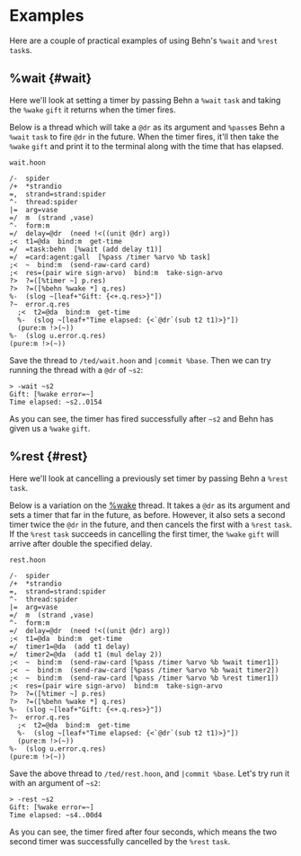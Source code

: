 # Examples

Here are a couple of practical examples of using Behn's `%wait` and `%rest` `task`s.

## %wait {#wait}

Here we'll look at setting a timer by passing Behn a `%wait` `task` and taking the `%wake` `gift` it returns when the timer fires.

Below is a thread which will take a `@dr` as its argument and `%pass`es Behn a `%wait` `task` to fire `@dr` in the future. When the timer fires, it'll then take the `%wake` `gift` and print it to the terminal along with the time that has elapsed.

`wait.hoon`

```hoon
/-  spider
/+  *strandio
=,  strand=strand:spider
^-  thread:spider
|=  arg=vase
=/  m  (strand ,vase)
^-  form:m
=/  delay=@dr  (need !<((unit @dr) arg))
;<  t1=@da  bind:m  get-time
=/  =task:behn  [%wait (add delay t1)]
=/  =card:agent:gall  [%pass /timer %arvo %b task]
;<  ~  bind:m  (send-raw-card card)
;<  res=(pair wire sign-arvo)  bind:m  take-sign-arvo
?>  ?=([%timer ~] p.res)
?>  ?=([%behn %wake *] q.res)
%-  (slog ~[leaf+"Gift: {<+.q.res>}"])
?~  error.q.res
  ;<  t2=@da  bind:m  get-time
  %-  (slog ~[leaf+"Time elapsed: {<`@dr`(sub t2 t1)>}"])
  (pure:m !>(~))
%-  (slog u.error.q.res)
(pure:m !>(~))
```

Save the thread to `/ted/wait.hoon` and `|commit %base`. Then we can try running the thread with a `@dr` of `~s2`:

```
> -wait ~s2
Gift: [%wake error=~]
Time elapsed: ~s2..0154
```

As you can see, the timer has fired successfully after `~s2` and Behn has given us a `%wake` `gift`.

## %rest {#rest}

Here we'll look at cancelling a previously set timer by passing Behn a `%rest` `task`.

Below is a variation on the [%wake](#wake) thread. It takes a `@dr` as its argument and sets a timer that far in the future, as before. However, it also sets a second timer twice the `@dr` in the future, and then cancels the first with a `%rest` `task`. If the `%rest` `task` succeeds in cancelling the first timer, the `%wake` `gift` will arrive after double the specified delay.

`rest.hoon`

```hoon
/-  spider
/+  *strandio
=,  strand=strand:spider
^-  thread:spider
|=  arg=vase
=/  m  (strand ,vase)
^-  form:m
=/  delay=@dr  (need !<((unit @dr) arg))
;<  t1=@da  bind:m  get-time
=/  timer1=@da  (add t1 delay)
=/  timer2=@da  (add t1 (mul delay 2))
;<  ~  bind:m  (send-raw-card [%pass /timer %arvo %b %wait timer1])
;<  ~  bind:m  (send-raw-card [%pass /timer %arvo %b %wait timer2])
;<  ~  bind:m  (send-raw-card [%pass /timer %arvo %b %rest timer1])
;<  res=(pair wire sign-arvo)  bind:m  take-sign-arvo
?>  ?=([%timer ~] p.res)
?>  ?=([%behn %wake *] q.res)
%-  (slog ~[leaf+"Gift: {<+.q.res>}"])
?~  error.q.res
  ;<  t2=@da  bind:m  get-time
  %-  (slog ~[leaf+"Time elapsed: {<`@dr`(sub t2 t1)>}"])
  (pure:m !>(~))
%-  (slog u.error.q.res)
(pure:m !>(~))
```

Save the above thread to `/ted/rest.hoon`, and `|commit %base`. Let's try run it with an argument of `~s2`:

```
> -rest ~s2
Gift: [%wake error=~]
Time elapsed: ~s4..00d4
```

As you can see, the timer fired after four seconds, which means the two second timer was successfully cancelled by the `%rest` `task`.
